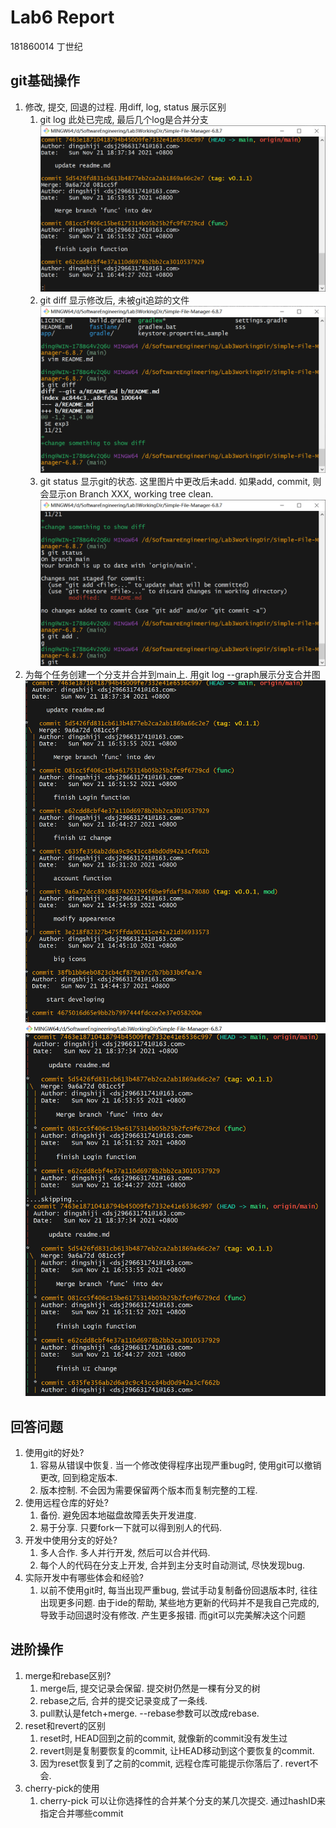 # Lab6 Report 
181860014 丁世纪

## git基础操作

1.  修改, 提交, 回退的过程. 用diff, log, status 展示区别
    1.  git log 此处已完成, 最后几个log是合并分支![log](ref/log.png)
    2.  git diff 显示修改后, 未被git追踪的文件![diff](ref/diff.png)
    3.  git status 显示git的状态. 这里图片中更改后未add. 如果add, commit, 则会显示on Branch XXX, working tree clean. ![status](ref/status.png)
2.  为每个任务创建一个分支并合并到main上. 用git log --graph展示分支合并图
![合并1](ref/合并2.png)
![合并2](ref/合并1.png)


## 回答问题

1.  使用git的好处?
    1.  容易从错误中恢复. 当一个修改使得程序出现严重bug时, 使用git可以撤销更改, 回到稳定版本.
    2.  版本控制. 不会因为需要保留两个版本而复制完整的工程.
2.  使用远程仓库的好处?
    1.  备份. 避免因本地磁盘故障丢失开发进度.
    2.  易于分享. 只要fork一下就可以得到别人的代码.
3.  开发中使用分支的好处?
    1.  多人合作. 多人并行开发, 然后可以合并代码. 
    2.  每个人的代码在分支上开发, 合并到主分支时自动测试, 尽快发现bug.
4.  实际开发中有哪些体会和经验?
    1.  以前不使用git时, 每当出现严重bug, 尝试手动复制备份回退版本时, 往往出现更多问题. 由于ide的帮助, 某些地方更新的代码并不是我自己完成的, 导致手动回退时没有修改. 产生更多报错. 而git可以完美解决这个问题



## 进阶操作
1.  merge和rebase区别?
    1.  merge后, 提交记录会保留. 提交树仍然是一棵有分叉的树
    2.  rebase之后, 合并的提交记录变成了一条线. 
    3.  pull默认是fetch+merge. --rebase参数可以改成rebase.
2.  reset和revert的区别
    1.  reset时, HEAD回到之前的commit, 就像新的commit没有发生过
    2.  revert则是复制要恢复的commit, 让HEAD移动到这个要恢复的commit.
    3.  因为reset恢复到了之前的commit, 远程仓库可能提示你落后了. revert不会.
3.  cherry-pick的使用
    1.  cherry-pick 可以让你选择性的合并某个分支的某几次提交. 通过hashID来指定合并哪些commit